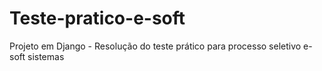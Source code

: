 # Teste-pratico-e-soft
Projeto em Django - Resolução do teste prático para processo seletivo e-soft sistemas 
